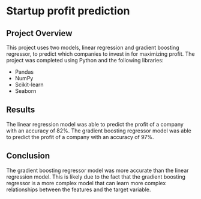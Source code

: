 # Startup profit prediction

## Project Overview

This project uses two models, linear regression and gradient boosting regressor, to predict which companies to invest in for maximizing profit. The project was completed using Python and the following libraries:

* Pandas
* NumPy
* Scikit-learn
* Seaborn

## Results

The linear regression model was able to predict the profit of a company with an accuracy of 82%. The gradient boosting regressor model was able to predict the profit of a company with an accuracy of 97%.

## Conclusion

The gradient boosting regressor model was more accurate than the linear regression model. This is likely due to the fact that the gradient boosting regressor is a more complex model that can learn more complex relationships between the features and the target variable.
